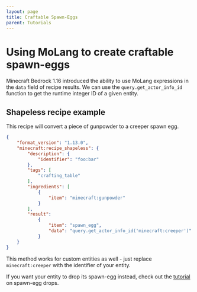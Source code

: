 ```yaml
---
layout: page
title: Craftable Spawn-Eggs
parent: Tutorials
---
```

 
# Using MoLang to create craftable spawn-eggs
 
Minecraft Bedrock 1.16 introduced the ability to use MoLang expressions in the `data` field of recipe results. We can use the `query.get_actor_info_id` function to get the runtime integer ID of a given entity.


## Shapeless recipe example
 
This recipe will convert a piece of gunpowder to a creeper spawn egg.
```json
{
    "format_version": "1.13.0",
    "minecraft:recipe_shapeless": {
        "description": {
            "identifier": "foo:bar"
        },
        "tags": [
            "crafting_table"
        ],
        "ingredients": [
            {
                "item": "minecraft:gunpowder"
            }
        ],
        "result":
            {
                "item": "spawn_egg",
                "data": "query.get_actor_info_id('minecraft:creeper')"
            }
    }
}
```

This method works for custom entities as well - just replace `minecraft:creeper` with the identifier of your entity.

If you want your entity to drop its spawn-egg instead, check out the [tutorial](/tutorials/egg-drops) on spawn-egg drops.